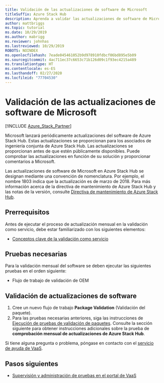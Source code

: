 ```yaml
---
title: Validación de las actualizaciones de software de Microsoft
titleSuffix: Azure Stack Hub
description: Aprenda a validar las actualizaciones de software de Microsoft con la validación como servicio de Azure Stack Hub.
author: mattbriggs
ms.topic: tutorial
ms.date: 10/29/2019
ms.author: mabrigg
ms.reviewer: johnhas
ms.lastreviewed: 10/29/2019
ROBOTS: NOINDEX
ms.openlocfilehash: 7eade045461052b9d978910fdbcf06bd895e5b09
ms.sourcegitcommit: 4ac711ec37c6653c71b126d09c1f93ec4215a489
ms.translationtype: HT
ms.contentlocale: es-ES
ms.lasthandoff: 02/27/2020
ms.locfileid: "77704530"
---
```

# <a name="validate-software-updates-from-microsoft"></a>Validación de las actualizaciones de software de Microsoft

[!INCLUDE [Azure_Stack_Partner](./includes/azure-stack-partner-appliesto.md)]

Microsoft lanzará periódicamente actualizaciones del software de Azure Stack Hub. Estas actualizaciones se proporcionan para los asociados de ingeniería conjunta de Azure Stack Hub. Las actualizaciones se proporcionan antes de que estén públicamente disponibles. Puede comprobar las actualizaciones en función de su solución y proporcionar comentarios a Microsoft.

Las actualizaciones de software de Microsoft en Azure Stack Hub se designan mediante una convención de nomenclatura. Por ejemplo, el nombre 1803 indica que la actualización es de marzo de 2018. Para más información acerca de la directiva de mantenimiento de Azure Stack Hub y las notas de la versión, consulte [Directiva de mantenimiento de Azure Stack Hub](../operator/azure-stack-servicing-policy.md).

## <a name="prerequisites"></a>Prerrequisitos

Antes de ejecutar el proceso de actualización mensual en la validación como servicio, debe estar familiarizado con los siguientes elementos:

- [Conceptos clave de la validación como servicio](azure-stack-vaas-key-concepts.md)

## <a name="required-tests"></a>Pruebas necesarias

Para la validación mensual del software se deben ejecutar las siguientes pruebas en el orden siguiente:

- Flujo de trabajo de validación de OEM

## <a name="validating-software-updates"></a>Validación de actualizaciones de software

1. Cree un nuevo flujo de trabajo **Package Validation** (Validación del paquete).
1. Para las pruebas necesarias anteriores, siga las instrucciones de [Ejecución de pruebas de validación de paquetes](azure-stack-vaas-validate-oem-package.md#run-package-validation-tests). Consulte la sección siguiente para obtener instrucciones adicionales sobre la prueba de **comprobación mensual de actualizaciones de Azure Stack Hub**.

Si tiene alguna pregunta o problema, póngase en contacto con el [servicio de ayuda de VaaS](mailto:vaashelp@microsoft.com).

## <a name="next-steps"></a>Pasos siguientes

- [Supervisión y administración de pruebas en el portal de VaaS](azure-stack-vaas-monitor-test.md)